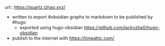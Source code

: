url:: https://quartz.jzhao.xyz/

- written to export #obsidian graphs to markdown to be published by #hugo
	- exported using hugo-obsidian https://github.com/jackyzha0/hugo-obsidian
- publish to the internet with https://timeattic.com/